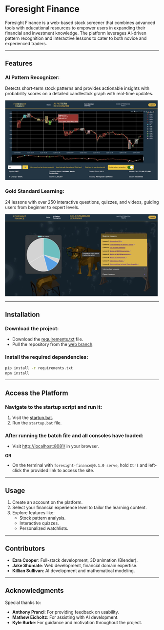 # Foresight Finance

Foresight Finance is a web-based stock screener that combines advanced tools with educational resources to empower users in expanding their financial and investment knowledge. The platform leverages AI-driven pattern recognition and interactive lessons to cater to both novice and experienced traders.

---

## Features
### AI Pattern Recognizer: 
Detects short-term stock patterns and provides actionable insights with probability scores on a detailed candlestick graph with real-time updates.
<p float="left">
 <img src="https://github.com/EzraRC/Foresight-Finance/blob/main/Images/ai%20pattern%20recognizer.jpg" alt="Canva Poster" width="500"/>
</p>

### Gold Standard Learning:
24 lessons with over 250 interactive questions, quizzes, and videos, guiding users from beginner to expert levels.
<p float="left">
 <img src="https://github.com/EzraRC/Foresight-Finance/blob/main/Images/gold%20standard%20learning.jpg" alt="Canva Poster" width="500"/>
</p>

---

## Installation

### Download the project:
- Download the [requirements.txt](https://github.com/EzraRC/Foresight-Finance/blob/main/requirements.txt) file.
- Pull the repository from the [web branch](https://github.com/EzraRC/Foresight-Finance/tree/web).

### Install the required dependencies:
```bash
pip install -r requirements.txt
npm install
```

---

## Access the Platform

### Navigate to the startup script and run it:
1. Visit the [startup.bat](https://github.com/EzraRC/Foresight-Finance/blob/web/foresight-finance/src/scripts/startup.bat).
2. Run the `startup.bat` file.

### After running the batch file and all consoles have loaded:
- Visit [http://localhost:8081/](http://localhost:8081/) in your browser.

**OR**  
- On the terminal with `foresight-finance@0.1.0 serve`, hold `Ctrl` and left-click the provided link to access the site.

---

## Usage

1. Create an account on the platform.
2. Select your financial experience level to tailor the learning content.
3. Explore features like:
   - Stock pattern analysis.
   - Interactive quizzes.
   - Personalized watchlists.

---

## Contributors

- **Ezra Cooper**: Full-stack development, 3D animation (Blender).
- **Jake Shumate**: Web development, financial domain expertise.
- **Killian Sullivan**: AI development and mathematical modeling.

---

## Acknowledgments

Special thanks to:
- **Anthony Prancl**: For providing feedback on usability.
- **Mathew Eicholtz**: For assisting with AI development.
- **Kyle Burke**: For guidance and motivation throughout the project.
